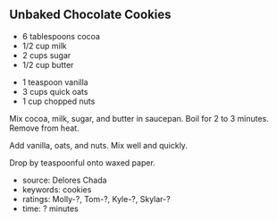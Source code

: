 Unbaked Chocolate Cookies
-------------------------

- 6 tablespoons cocoa
- 1/2 cup milk
- 2 cups sugar
- 1/2 cup butter
<!-- -->
- 1 teaspoon vanilla
- 3 cups quick oats
- 1 cup chopped nuts

Mix cocoa, milk, sugar, and butter in saucepan.  Boil for 2 to 3
minutes.  Remove from heat.

Add vanilla, oats, and nuts.  Mix well and quickly.

Drop by teaspoonful onto waxed paper.

- source: Delores Chada
- keywords: cookies
- ratings: Molly-?, Tom-?, Kyle-?, Skylar-?
- time: ? minutes
